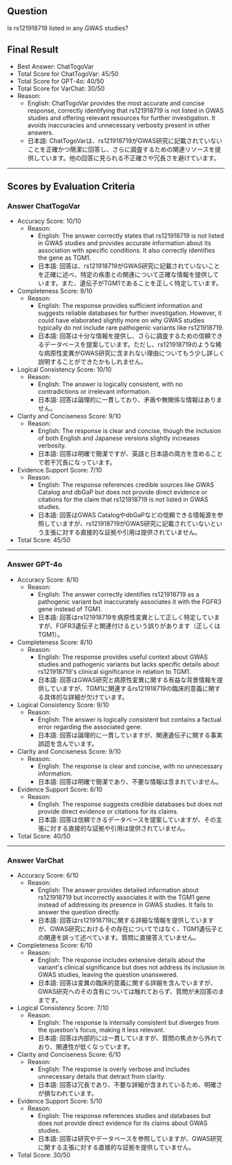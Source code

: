 ## Question

Is rs121918719 listed in any GWAS studies?

## Final Result

- Best Answer: ChatTogoVar
- Total Score for ChatTogoVar: 45/50
- Total Score for GPT-4o: 40/50
- Total Score for VarChat: 30/50
- Reason:
  - English: ChatTogoVar provides the most accurate and concise response, correctly identifying that rs121918719 is not listed in GWAS studies and offering relevant resources for further investigation. It avoids inaccuracies and unnecessary verbosity present in other answers.
  - 日本語: ChatTogoVarは、rs121918719がGWAS研究に記載されていないことを正確かつ簡潔に回答し、さらに調査するための関連リソースを提供しています。他の回答に見られる不正確さや冗長さを避けています。

---

## Scores by Evaluation Criteria

### Answer ChatTogoVar
- Accuracy Score: 10/10
  - Reason: 
    - English: The answer correctly states that rs121918719 is not listed in GWAS studies and provides accurate information about its association with specific conditions. It also correctly identifies the gene as TGM1.
    - 日本語: 回答は、rs121918719がGWAS研究に記載されていないことを正確に述べ、特定の疾患との関連について正確な情報を提供しています。また、遺伝子がTGM1であることを正しく特定しています。
- Completeness Score: 9/10
  - Reason: 
    - English: The response provides sufficient information and suggests reliable databases for further investigation. However, it could have elaborated slightly more on why GWAS studies typically do not include rare pathogenic variants like rs121918719.
    - 日本語: 回答は十分な情報を提供し、さらに調査するための信頼できるデータベースを提案しています。ただし、rs121918719のような稀な病原性変異がGWAS研究に含まれない理由についてもう少し詳しく説明することができたかもしれません。
- Logical Consistency Score: 10/10
  - Reason: 
    - English: The answer is logically consistent, with no contradictions or irrelevant information.
    - 日本語: 回答は論理的に一貫しており、矛盾や無関係な情報はありません。
- Clarity and Conciseness Score: 9/10
  - Reason: 
    - English: The response is clear and concise, though the inclusion of both English and Japanese versions slightly increases verbosity.
    - 日本語: 回答は明確で簡潔ですが、英語と日本語の両方を含めることで若干冗長になっています。
- Evidence Support Score: 7/10
  - Reason: 
    - English: The response references credible sources like GWAS Catalog and dbGaP but does not provide direct evidence or citations for the claim that rs121918719 is not listed in GWAS studies.
    - 日本語: 回答はGWAS CatalogやdbGaPなどの信頼できる情報源を参照していますが、rs121918719がGWAS研究に記載されていないという主張に対する直接的な証拠や引用は提供されていません。
- Total Score: 45/50

---

### Answer GPT-4o
- Accuracy Score: 8/10
  - Reason: 
    - English: The answer correctly identifies rs121918719 as a pathogenic variant but inaccurately associates it with the FGFR3 gene instead of TGM1.
    - 日本語: 回答はrs121918719を病原性変異として正しく特定していますが、FGFR3遺伝子と関連付けるという誤りがあります（正しくはTGM1）。
- Completeness Score: 8/10
  - Reason: 
    - English: The response provides useful context about GWAS studies and pathogenic variants but lacks specific details about rs121918719's clinical significance in relation to TGM1.
    - 日本語: 回答はGWAS研究と病原性変異に関する有益な背景情報を提供していますが、TGM1に関連するrs121918719の臨床的意義に関する具体的な詳細が欠けています。
- Logical Consistency Score: 9/10
  - Reason: 
    - English: The answer is logically consistent but contains a factual error regarding the associated gene.
    - 日本語: 回答は論理的に一貫していますが、関連遺伝子に関する事実誤認を含んでいます。
- Clarity and Conciseness Score: 9/10
  - Reason: 
    - English: The response is clear and concise, with no unnecessary information.
    - 日本語: 回答は明確で簡潔であり、不要な情報は含まれていません。
- Evidence Support Score: 6/10
  - Reason: 
    - English: The response suggests credible databases but does not provide direct evidence or citations for its claims.
    - 日本語: 回答は信頼できるデータベースを提案していますが、その主張に対する直接的な証拠や引用は提供されていません。
- Total Score: 40/50

---

### Answer VarChat
- Accuracy Score: 6/10
  - Reason: 
    - English: The answer provides detailed information about rs121918719 but incorrectly associates it with the TGM1 gene instead of addressing its presence in GWAS studies. It fails to answer the question directly.
    - 日本語: 回答はrs121918719に関する詳細な情報を提供していますが、GWAS研究におけるその存在についてではなく、TGM1遺伝子との関連を誤って述べています。質問に直接答えていません。
- Completeness Score: 6/10
  - Reason: 
    - English: The response includes extensive details about the variant's clinical significance but does not address its inclusion in GWAS studies, leaving the question unanswered.
    - 日本語: 回答は変異の臨床的意義に関する詳細を含んでいますが、GWAS研究へのその含有については触れておらず、質問が未回答のままです。
- Logical Consistency Score: 7/10
  - Reason: 
    - English: The response is internally consistent but diverges from the question's focus, making it less relevant.
    - 日本語: 回答は内部的には一貫していますが、質問の焦点から外れており、関連性が低くなっています。
- Clarity and Conciseness Score: 6/10
  - Reason: 
    - English: The response is overly verbose and includes unnecessary details that detract from clarity.
    - 日本語: 回答は冗長であり、不要な詳細が含まれているため、明確さが損なわれています。
- Evidence Support Score: 5/10
  - Reason: 
    - English: The response references studies and databases but does not provide direct evidence for its claims about GWAS studies.
    - 日本語: 回答は研究やデータベースを参照していますが、GWAS研究に関する主張に対する直接的な証拠を提供していません。
- Total Score: 30/50